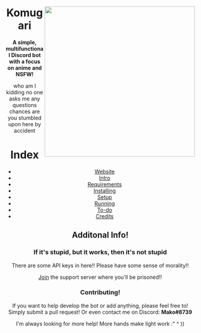 <html>
    <header>
        <img align="right" src="https://a.safe.moe/hu4ry.png" height="400" >
        <h1>Komugari</h1>
        <p><b>A simple, multifunctional Discord bot with a focus on anime and NSFW!</b></p>
        who am I kidding no one asks me any questions
        chances are you stumbled upon here by accident

# Index

- [Website](https://mitorisia.github.io/Komugari/)
- [Intro](https://github.com/Mitorisia/Komugari/wiki)
- [Requirements](https://github.com/Mitorisia/Komugari/wiki/Running-the-Bot-Yourself!#requirements)
- [Installing](https://github.com/Mitorisia/Komugari/wiki/Running-the-Bot-Yourself!#installing)
- [Setup](https://github.com/Mitorisia/Komugari/wiki/Running-the-Bot-Yourself!#setup)
- [Running](https://github.com/Mitorisia/Komugari/wiki/Running-the-Bot-Yourself!#running)
- [To-do](https://github.com/Mitorisia/Komugari/projects/1)
- [Credits](https://github.com/Mitorisia/Komugari/wiki/Credits)

## Additonal Info!

### If it's stupid, but it works, then it's not stupid

There are some API keys in here!! Please have some sense of morality!!

[Join](https://discord.gg/dHqWWSS) the support server where you'll be prisoned!!

### Contributing!

If you want to help develop the bot or add anything, please feel free to!
Simply submit a pull request! Or even contact me on Discord: **Mako#8739**

I'm always looking for more help! More hands make light work :" ^ )) 
